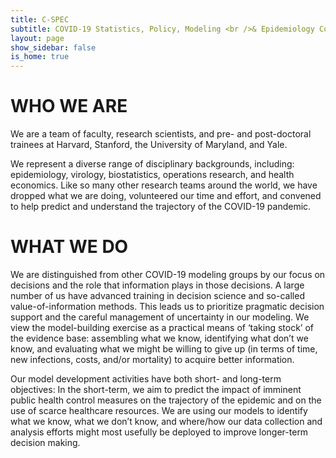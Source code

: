```yaml
---
title: C-SPEC
subtitle: COVID-19 Statistics, Policy, Modeling <br />& Epidemiology Collective
layout: page
show_sidebar: false
is_home: true
---
```


# WHO WE ARE

We are a team of faculty, research scientists, and pre- and post-doctoral trainees at Harvard, Stanford, the University of Maryland, and Yale. 

We represent a diverse range of disciplinary backgrounds, including: epidemiology, virology, biostatistics, operations research, and health economics. Like so many other research teams around the world, we have dropped what we are doing, volunteered our time and effort, and convened to help predict and understand the trajectory of the COVID-19 pandemic. 

# WHAT WE DO

We are distinguished from other COVID-19 modeling groups by our focus on decisions and the role that information plays in those decisions. A large number of us have advanced training in decision science and so-called value-of-information methods. This leads us to prioritize pragmatic decision support and the careful management of uncertainty in our modeling. We view the model-building exercise as a practical means of ‘taking stock’ of the evidence base: assembling what we know, identifying what don’t we know, and evaluating what we might be willing to give up (in terms of time, new infections, costs, and/or mortality) to acquire better information.

Our model development activities have both short- and long-term objectives: In the short-term, we aim to predict the impact of imminent public health control measures on the trajectory of the epidemic and on the use of scarce healthcare resources. We are using our models to identify what we know, what we don’t know, and where/how our data collection and analysis efforts might most usefully be deployed to improve longer-term decision making.
